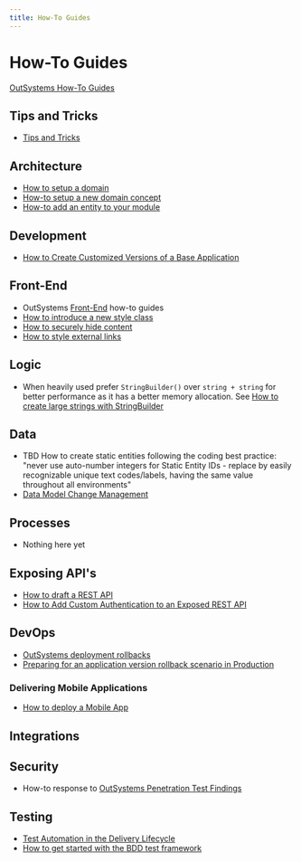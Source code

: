 ```yaml
---
title: How-To Guides
---
```

# How-To Guides

<a href="https://success.outsystems.com/Documentation/How-to_Guides" target="_blank">OutSystems How-To Guides</a>

## Tips and Tricks

* [Tips and Tricks](TipsAndTricks.md)

## Architecture

* [How to setup a domain](how-to-setup-a-new-domain.md)
* [How-to setup a new domain concept](how-to-setup-a-new-domain-concept.md)
* [How-to add an entity to your module](how-to-add-an-entity-to-your-module.md)

## Development

* <a href="https://itnext.io/how-to-dynamically-import-the-customized-product-theme-in-the-base-product-b10b534e3e1a" target="_blank">How to Create Customized Versions of a Base Application</a>

## Front-End

* OutSystems <a href="https://success.outsystems.com/Documentation/How-to_Guides/Front-End" target="_blank">Front-End</a> how-to guides
* [How to introduce a new style class](how-to-introduce-a-new-style-class.md)
* [How to securely hide content](how-to-securely-hide-content.md)
* [How to style external links](how-to-style-externallinks.md)

## Logic

* When heavily used prefer `StringBuilder()` over `string + string` for better performance as it has a better memory allocation. See <a href="https://success.outsystems.com/Documentation/How-to_Guides/Logic/How_to_create_large_strings_with_StringBuilder" target="_blank">How to create large strings with StringBuilder</a>

## Data

* TBD How to create static entities following the coding best practice: "never use auto-number integers for Static Entity IDs - replace by easily recognizable unique text codes/labels, having the same value throughout all environments"
* [Data Model Change Management](DataModelChangeManagement.md)

## Processes

* Nothing here yet

## Exposing API's

* [How to draft a REST API](how-to-draft-a-rest-api.md)
* [How to Add Custom Authentication to an Exposed REST API](how-to-add-custom-authentication-to-an-exposed-rest-api.md)

## DevOps

* <a href="https://itnext.io/outsystems-deployment-rollbacks-8b3c010f5f90" target="_blank">OutSystems deployment rollbacks</a>
* <a href="https://www.outsystems.com/forums/discussion/15466/preparing-for-an-application-version-rollback-scenario-in-production/" target="_blank">Preparing for an application version rollback scenario in Production</a>

### Delivering Mobile Applications

* [How to deploy a Mobile App](how-to-deploy-a-mobile-app.md)

## Integrations

## Security

* How-to response to [OutSystems Penetration Test Findings](OutSystemsPenTestFindings.md)

## Testing

* <a href="https://success.outsystems.com/Documentation/11/Managing_the_Applications_Lifecycle/Test_Automation_in_the_Delivery_Lifecycle" target="_blank">Test Automation in the Delivery Lifecycle</a>
* [How to get started with the BDD test framework](How-to-get-started-with-the-BDD-testframework.md)
